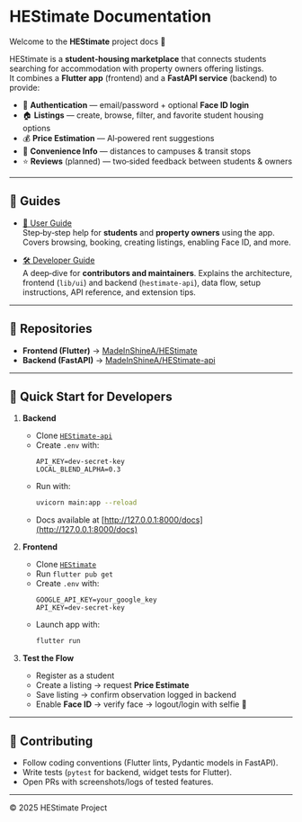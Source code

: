 # HEStimate Documentation

Welcome to the **HEStimate** project docs 👋  

HEStimate is a **student‑housing marketplace** that connects students searching for accommodation with property owners offering listings.  
It combines a **Flutter app** (frontend) and a **FastAPI service** (backend) to provide:  

- 🔑 **Authentication** — email/password + optional **Face ID login**  
- 🏠 **Listings** — create, browse, filter, and favorite student housing options  
- 💰 **Price Estimation** — AI‑powered rent suggestions  
- 🚌 **Convenience Info** — distances to campuses & transit stops  
- ⭐ **Reviews** (planned) — two‑sided feedback between students & owners  

---

## 📖 Guides

- [📘 User Guide](user_guide.md)  
  Step‑by‑step help for **students** and **property owners** using the app. Covers browsing, booking, creating listings, enabling Face ID, and more.

- [🛠️ Developer Guide](technical_guide.md)  
  A deep‑dive for **contributors and maintainers**. Explains the architecture, frontend (`lib/ui`) and backend (`hestimate-api`), data flow, setup instructions, API reference, and extension tips.

---

## 🔗 Repositories

- **Frontend (Flutter)** → [MadeInShineA/HEStimate](https://github.com/MadeInShineA/HEStimate)  
- **Backend (FastAPI)** → [MadeInShineA/HEStimate-api](https://github.com/MadeInShineA/HEStimate-api)

---

## 🚀 Quick Start for Developers

1. **Backend**  
   - Clone [`HEStimate-api`](https://github.com/MadeInShineA/HEStimate-api)  
   - Create `.env` with:  
     ```env
     API_KEY=dev-secret-key
     LOCAL_BLEND_ALPHA=0.3
     ```  
   - Run with:  
     ```bash
     uvicorn main:app --reload
     ```  
   - Docs available at [http://127.0.0.1:8000/docs](http://127.0.0.1:8000/docs)

2. **Frontend**  
   - Clone [`HEStimate`](https://github.com/MadeInShineA/HEStimate)  
   - Run `flutter pub get`  
   - Create `.env` with:  
     ```env
     GOOGLE_API_KEY=your_google_key
     API_KEY=dev-secret-key
     ```  
   - Launch app with:  
     ```bash
     flutter run
     ```  

3. **Test the Flow**  
   - Register as a student  
   - Create a listing → request **Price Estimate**  
   - Save listing → confirm observation logged in backend  
   - Enable **Face ID** → verify face → logout/login with selfie 🚀  

---

## 🤝 Contributing

- Follow coding conventions (Flutter lints, Pydantic models in FastAPI).  
- Write tests (`pytest` for backend, widget tests for Flutter).  
- Open PRs with screenshots/logs of tested features.  

---

© 2025 HEStimate Project
